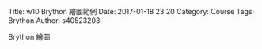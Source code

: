 Title: w10 Brython 繪圖範例
Date: 2017-01-18 23:20
Category: Course
Tags: Brython
Author: s40523203

Brython 繪圖

<!-- PELICAN_END_SUMMARY -->



<!-- 導入 Brython 標準程式庫 -->
<script type="text/javascript" 
    src="https://cdn.rawgit.com/brython-dev/brython/master/www/src/brython_dist.js">
</script>

<!-- 啟動 Brython -->
<script>
window.onload=function(){
brython(1);
}
</script>

<!-- 以下實際利用  Brython 畫一條直線 -->
<canvas id="japanflag1" width="600" height="250"></canvas>
<script type="text/python3">
from browser import document as doc
import math
# 準備繪圖畫布
canvas = doc["japanflag1"]
ctx = canvas.getContext("2d")
 
# 以下可以利用 ctx 物件進行畫圖
# 先畫一條直線
ctx.beginPath()
# 設定線的寬度為 1 個單位
ctx.lineWidth = 1
# 將畫筆移動到 (100, 100) 座標點
ctx.moveTo(100, 100)
# 然後畫直線到 (150, 200) 座標點
ctx.lineTo(150, 200)
ctx.moveTo(100,200 )
ctx.lineTo(150, 100)
# 設定顏色為藍色, 也可以使用 "rgb(0, 0, 255)" 字串設定顏色值
ctx.strokeStyle = "blue"
# 實際執行畫線
ctx.stroke()
ctx.closePath()
</script>

<!-- 迴圈練習 -->

<canvas id="japanflag2" width="600" height="250"></canvas>

<script type="text/python3">
from browser import document as doc
import math
canvas = doc["japanflag2"]
ctx = canvas.getContext("2d")

 #垂直
for i in range(6):
    ctx.beginPath()
    ctx.lineWidth = 1
    ctx.moveTo(100+i*20,50)
    ctx.lineTo(100+i*20,150)
    ctx.strokeStyle = "blue"
    ctx.stroke()
    ctx.closePath()
#水平
for i in range(5):
    ctx.beginPath()
    if i == 0:
        ctx.lineWidth = 7
    else:
        ctx.lineWidth = 1
    ctx.moveTo(99,50+i*25)
    ctx.lineTo(201,50+i*25)
    ctx.strokeStyle = "blue"
    ctx.stroke()
    ctx.closePath()
</script>

<!-- A Major -->

<canvas id="japanflag3" width="600" height="250"></canvas>

<script type="text/python3">
from browser import document as doc
import math
canvas = doc["japanflag3"]
ctx = canvas.getContext("2d")

 #垂直
for i in range(6):
    ctx.beginPath()
    ctx.lineWidth = 1
    ctx.moveTo(100+i*20,50)
    ctx.lineTo(100+i*20,150)
    ctx.strokeStyle = "blue"
    ctx.stroke()
    ctx.closePath()
#水平
for i in range(5):
    ctx.beginPath()
    if i == 0:
        ctx.lineWidth = 7
    else:
        ctx.lineWidth = 1
    ctx.moveTo(99,50+i*25)
    ctx.lineTo(201,50+i*25)
    ctx.strokeStyle = "blue"
    ctx.stroke()
    ctx.closePath()

#A Major 
ctx.beginPath()
ctx.fillStyle = 'black'
ctx.strokeStyle = "black"
ctx.font = "25px Arial"
ctx.fillText("A Major", 110, 25)
ctx.fill()
ctx.stroke()
ctx.closePath()

# 1.2.3
ctx.beginPath()
ctx.fillStyle = 'black'
ctx.strokeStyle = "black"
for i in range(3):
    ctx.arc(140+i*20, 87.5, 7, 0, 2*math.pi, False)
ctx.fill()
ctx.stroke()
ctx.closePath()
ctx.beginPath()
ctx.fillStyle = 'white'
ctx.font = "16px Arial"
ctx.fillText("1", 135, 92.5)
ctx.fillText("2", 155, 92.5)
ctx.fillText("3", 175, 92.5)
ctx.fill()
ctx.stroke()
ctx.closePath()

# o
ctx.beginPath()
ctx.arc(120, 40, 5, 0, 2*math.pi, False)
ctx.lineWidth =3
ctx.strokeStyle = "black"
ctx.stroke()
ctx.closePath()
ctx.beginPath()
ctx.arc(200, 40, 5, 0, 2*math.pi, False)
ctx.lineWidth =3
ctx.strokeStyle = "black"
ctx.stroke()
ctx.closePath()
# x
ctx.beginPath()
#ctx.arc(100, 40, 5, 0, 2*math.pi, False)
ctx.moveTo(95, 35)
ctx.lineTo(105, 45)
ctx.moveTo(105, 35)
ctx.lineTo(95, 45)
ctx.lineWidth =3
ctx.strokeStyle = "black"
ctx.stroke()
ctx.closePath()
</script>